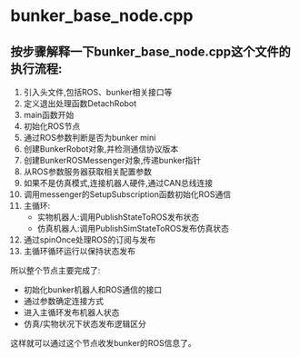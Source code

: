 # bunker_base_node.cpp

## 按步骤解释一下bunker_base_node.cpp这个文件的执行流程:

1. 引入头文件,包括ROS、bunker相关接口等
2. 定义退出处理函数DetachRobot
3. main函数开始
4. 初始化ROS节点
5. 通过ROS参数判断是否为bunker mini
6. 创建BunkerRobot对象,并检测通信协议版本
7. 创建BunkerROSMessenger对象,传递bunker指针
8. 从ROS参数服务器获取相关配置参数
9. 如果不是仿真模式,连接机器人硬件,通过CAN总线连接
10. 调用messenger的SetupSubscription函数初始化ROS通信
11. 主循环:
	- 实物机器人:调用PublishStateToROS发布状态
	- 仿真机器人:调用PublishSimStateToROS发布仿真状态
12. 通过spinOnce处理ROS的订阅与发布
13. 主循环循环运行以保持状态发布

所以整个节点主要完成了:

- 初始化bunker机器人和ROS通信的接口
- 通过参数确定连接方式
- 进入主循环发布机器人状态
- 仿真/实物状况下状态发布逻辑区分

这样就可以通过这个节点收发bunker的ROS信息了。
